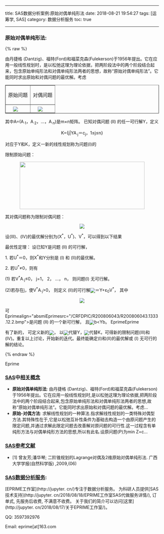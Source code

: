 
---
title: SAS数据分析案例:原始对偶单纯形法
date: 2018-08-21 19:54:27
tags: [运筹学, SAS]
category: 数据分析服务
toc: true

---



<span></span>
<!-- more -->



### 原始对偶单纯形法:

{% raw %}
<div class="p1">由丹捷格 (Dantzig)、福特(Ford)和福菜克森(Fulekerson)于1956年提出。它在应用一般线性规划时，是以松弛这理为理论依据，把两阶段法中的两个阶段结合起来，包含原始单纯形法和对偶单纯形法两者的思想，故称“原始对偶单纯形法”。它能同时求出原始和对偶问题的最优解。考虑

<p align="center"></p><div class="dtable"><table class="viewtb" border="1"><tr valign="top"><td class="viewtd">

原始问题</td><td class="viewtd">

对偶问题</td></tr><tr valign="top"><td class="viewtd">　<img align="absmiddle" src="/CRFDPIC/R200806043/R200806043_R200806043.1332.15%5B4298713280FA%5D.4.0.bmp"></td><td class="viewtd">　<img align="absmiddle" src="/CRFDPIC/R200806043/R200806043_R200806043.1332.15%5B4298713280FA%5D.5.0.bmp"></td></tr></table></div>

其中A=(A<sub>·1</sub>，A<sub>·2</sub>，…，A<sub>·n</sub>)是m×n矩阵。 已知对偶问题 (Ⅱ) 的任一可行解Y，定义

<p></p><p align="center">K={j|YA<sub>·j</sub>＝c<sub>j</sub>，1≤j≤n}</p>

对应于Y和K，定义一新的线性规划称为问题(Ⅰ)的

限制原始问题：

<p align="center"><span class="imgdiv" style="text-align:center;"><img onclick="zoomPic(this);" align="absmiddle" width="409" height="155" src="/CRFDPIC/R200806043/R200806043.1333.0%5B0470fb356144%5D.png"></span></p>

其对偶问题称为限制对偶问题：

<p align="center"><img align="absmiddle" src="/CRFDPIC/R200806043/R200806043.1333.2%5B04728b2b0097%5D.gif"></p>

<p>设(Ⅲ)、(Ⅳ)的最优解分别为(X<sup>*</sup>，U<sup>*</sup>)、V<sup>*</sup>，可以得到以下结果

</p><p>最优性定理： 设已知Y是问题 (Ⅱ) 的可行解，

</p><p>1. 若U<sup>*</sup>＝0，则X<sup>*</sup>和Y分别是 (Ⅰ) 和 (Ⅱ)的最优解。

</p><p>2. 若U<sup>*</sup>≠0，则有

</p><p>(1) 若V<sup>*</sup>A<sub>·j</sub>≤0， j=1， 2， …， n， 则问题(Ⅰ) 无可行解。

</p><p>(2)若存在j，使V<sup>*</sup>A<sub>·j</sub>&gt;0， 则定义 (Ⅱ)的可行解<img align="absmiddle" src="/CRFDPIC/R200806043/R200806043.1333.11.2.bmp">＝Y+ε<sub>0</sub>V<sup>*</sup>， 其中

</p><p align="center"><img align="absmiddle" src="/CRFDPIC/R200806043/R200806043.1333.4%5B0945782d1056%5D.gif"></p>

可Eprimealign="absmiEprimesrc="/CRFDPIC/R200806043/R200806043.1333.12.2.bmp">是问题 (Ⅱ) 的一个新可行解， 且<img align="absmiddle" src="/CRFDPIC/R200806043/R200806043.1333.12.21.bmp">b&lt;Yb。
EprimeEprime
<p>有了新的<img align="absmEprime src="/CRFDPIC/R2Eprime43/R200806043.1333.13.4.bmp">， 可定义新的<img align="absmiddle" src="/CRFDPIC/R200806043/R200806043.1333.13.12.bmp">， 以<img align="absmiddle" src="/CRFDPIC/R200806043/R200806043.1333.13.16.bmp">代替Y，<img align="absmiddle" src="/CRFDPIC/R200806043/R200806043.1333.13.21.bmp">代替K，可得新的限制问题(Ⅲ)和(Ⅳ)。重复以上讨论，开始新的迭代。最终能确定(Ⅰ)和(Ⅱ)的最优解或 (Ⅰ) 无可行的解的结论。</p></div>
{% endraw %}


Eprime
### [SAS](/tags/SAS/)中[相关概念](/categories/数据分析服务)

- **原始对偶单纯形法**: 由丹捷格 (Dantzig)、福特(Ford)和福菜克森(Fulekerson)于1956年提出。它在应用一般线性规划时,是以松弛这理为理论依据,把两阶段法中的两个阶段结合起来,包含原始单纯形法和对偶单纯形法两者的思想,故称“原始对偶单纯形法”。它能同时求出原始和对偶问题的最优解。考虑...
- **原始-对偶方法**: 求解线性规划的一种算法.指求解线性规划的一类特殊对偶型方法.其特殊性在于,它是以松弛互补性条件为基础去构造一个由原问题产生的限定问题,并通过求解此限定问题去改善解对原问题的可行性.这一过程含有单纯形方法与对偶单纯形方法的思想,所以有此名.设原问题(P)为min Z=c...


### [SAS](/tags/SAS/)[参考文献](/categories/数据分析服务/)

- [1]  曾友芳;潘华琴; 二阶锥规划的Lagrange对偶及2维原始对偶单纯形法. 广西大学学报(自然科学版) ,2009,(06)


### [SAS](/tags/SAS/)[数据分析服务](/categories/数据分析服务/):
[EPRIME工作室](http://jupyter. cn/)专注于数据分析服务。
为科研人员提供[SAS技术支持](http://jupyter. cn/2018/08/18/EPRIME工作室SAS代做服务详情/), 订单式, 先服务后收费, 不满意不收费。
关于我们的简介可以访问[这里](http://jupyter. cn/2018/08/17/关于EPRIME工作室/)。

QQ: 3597392976

Email: eprime[at]163.com


